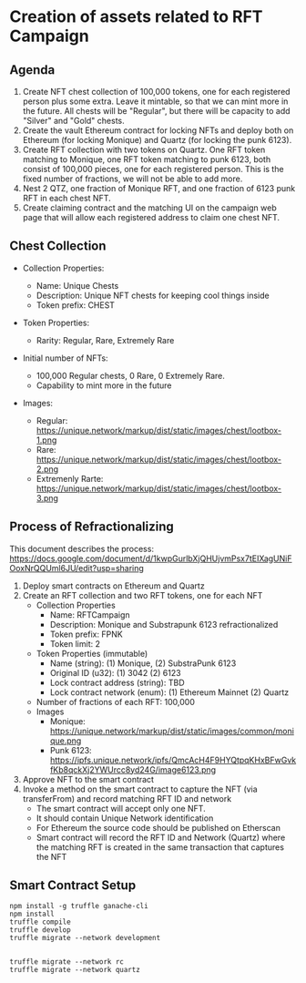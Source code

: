 # Creation of assets related to RFT Campaign

## Agenda

1. Create NFT chest collection of 100,000 tokens, one for each registered person plus some extra. Leave it mintable, so that we can mint more in the future. All chests will be "Regular", but there will be capacity to add "Silver" and "Gold" chests.
2. Create the vault Ethereum contract for locking NFTs and deploy both on Ethereum (for locking Monique) and Quartz (for locking the punk 6123).
3. Create RFT collection with two tokens on Quartz. One RFT token matching to Monique, one RFT token matching to punk 6123, both consist of 100,000 pieces, one for each registered person. This is the fixed number of fractions, we will not be able to add more.
4. Nest 2 QTZ, one fraction of Monique RFT, and one fraction of 6123 punk RFT in each chest NFT.
5. Create claiming contract and the matching UI on the campaign web page that will allow each registered address to claim one chest NFT.

## Chest Collection

- Collection Properties:
    - Name: Unique Chests
    - Description: Unique NFT chests for keeping cool things inside
    - Token prefix: CHEST

- Token Properties:
    - Rarity: Regular, Rare, Extremely Rare

- Initial number of NFTs:
    - 100,000 Regular chests, 0 Rare, 0 Extremely Rare.
    - Capability to mint more in the future

- Images:
    - Regular: https://unique.network/markup/dist/static/images/chest/lootbox-1.png
    - Rare: https://unique.network/markup/dist/static/images/chest/lootbox-2.png
    - Extremenly Rarte: https://unique.network/markup/dist/static/images/chest/lootbox-3.png

## Process of Refractionalizing

This document describes the process:
https://docs.google.com/document/d/1kwpGurlbXjQHUjvmPsx7tEIXagUNiFOoxNrQQUml6JU/edit?usp=sharing

1. Deploy smart contracts on Ethereum and Quartz
2. Create an RFT collection and two RFT tokens, one for each NFT
    - Collection Properties
        - Name: RFTCampaign
        - Description: Monique and Substrapunk 6123 refractionalized
        - Token prefix: FPNK
        - Token limit: 2
    - Token Properties (immutable)
        - Name (string): (1) Monique, (2) SubstraPunk 6123
        - Original ID (u32): (1) 3042 (2) 6123
        - Lock contract address (string): TBD
        - Lock contract network (enum): (1) Ethereum Mainnet (2) Quartz
    - Number of fractions of each RFT: 100,000
    - Images
        - Monique: https://unique.network/markup/dist/static/images/common/monique.png
        - Punk 6123: https://ipfs.unique.network/ipfs/QmcAcH4F9HYQtpqKHxBFwGvkfKb8qckXj2YWUrcc8yd24G/image6123.png
3. Approve NFT to the smart contract
4. Invoke a method on the smart contract to capture the NFT (via transferFrom) and record matching RFT ID and network
    - The smart contract will accept only one NFT.
    - It should contain Unique Network identification
    - For Ethereum the source code should be published on Etherscan
    - Smart contract will record the RFT ID and Network (Quartz) where the matching RFT is created in the same transaction that captures the NFT


## Smart Contract Setup

```
npm install -g truffle ganache-cli
npm install
truffle compile
truffle develop
truffle migrate --network development


truffle migrate --network rc
truffle migrate --network quartz

```